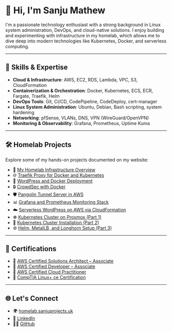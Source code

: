# 👋 Hi, I'm Sanju Mathew

I'm a passionate technology enthusiast with a strong background in Linux system administration, DevOps, and cloud-native solutions. I enjoy building and experimenting with infrastructure in my homelab, which allows me to dive deep into modern technologies like Kubernetes, Docker, and serverless computing.

---

## 🚀 Skills & Expertise

* **Cloud & Infrastructure**: AWS, EC2, RDS, Lambda, VPC, S3, CloudFormation
* **Containerization & Orchestration**: Docker, Kubernetes, ECS, ECR, Fargate, Traefik, Helm
* **DevOps Tools**: Git, CI/CD, CodePipeline, CodeDeploy, cert-manager
* **Linux System Administration**: Ubuntu, Debian, Bash scripting, system hardening
* **Networking**: pfSense, VLANs, DNS, VPN (WireGuard/OpenVPN)
* **Monitoring & Observability**: Grafana, Prometheus, Uptime Kuma

---

## 🛠️ Homelab Projects

Explore some of my hands-on projects documented on my website:

* 🔧 [My Homelab Infrastructure Overview](https://homelab.sanjuprojects.uk/homelab/)
* 🌐 [Traefik Proxy for Docker and Kubernetes](https://homelab.sanjuprojects.uk/traefik-proxy/)
* 📝 [WordPress and Docker Deployment](https://homelab.sanjuprojects.uk/wordpress-and-docker/)
* 🔒 [CrowdSec with Docker](https://homelab.sanjuprojects.uk/crowdsec-and-docker/)
* 🛡️ [Pangolin Tunnel Server in AWS](https://homelab.sanjuprojects.uk/pangolin-in-aws/)
* 📊 [Grafana and Prometheus Monitoring Stack](https://homelab.sanjuprojects.uk/grafana-and-prometheus/)
* ☁️ [Serverless WordPress on AWS via CloudFormation](https://homelab.sanjuprojects.uk/serverless%e2%80%91ready-wordpress-on-aws-via-cloudformation/)
* ☸️ [Kubernetes Cluster on Proxmox (Part 1)](https://homelab.sanjuprojects.uk/kubernetes-cluster/)
* 🧱 [Kubernetes Cluster Installation (Part 2)](https://homelab.sanjuprojects.uk/kubernetes-cluster-installation/)
* ⚙️ [Helm, MetalLB, and Longhorn Setup (Part 3)](https://homelab.sanjuprojects.uk/kubernetes-helm-metallb-and-longhorn/)

---

## 📜 Certifications

- 🏅 [AWS Certified Solutions Architect – Associate](https://www.credly.com/badges/e55ecba2-c044-4f03-a113-edb965d12e2e)
- 🏅 [AWS Certified Developer – Associate](https://www.credly.com/badges/7813a4ab-106a-4e06-8eb6-f1d4391a6a30)
- 🏅 [AWS Certified Cloud Practitioner](https://www.credly.com/badges/4d0a8f50-1a22-4a47-b457-3305f2d1506c)
- 🐧 [CompTIA Linux+ ce Certification](https://www.credly.com/badges/b2bb33f2-e3de-420e-9a01-58c703c75731)


---

## 🌐 Let's Connect

* 🌍 [homelab.sanjuprojects.uk](https://homelab.sanjuprojects.uk)
* 💼 [LinkedIn](https://www.linkedin.com/in/sanjumathew/)
* 🧑‍💻 [GitHub](https://github.com/sanjumathew)


